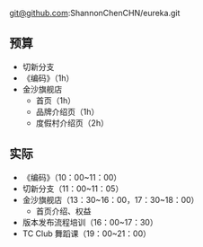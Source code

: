 
git@github.com:ShannonChenCHN/eureka.git


## 预算
- 切新分支
- 《编码》（1h）
- 金沙旗舰店
  - 首页（1h）
  - 品牌介绍页（1h）
  - 度假村介绍页（2h）


## 实际
- 《编码》（10：00~11：00）
- 切新分支（11：00~11：05）
- 金沙旗舰店（13：30~16：00，17：30~18：00）
  - 首页介绍、权益
- 版本发布流程培训（16：00~17：30）
- TC Club 舞蹈课（19：00~21：00）
